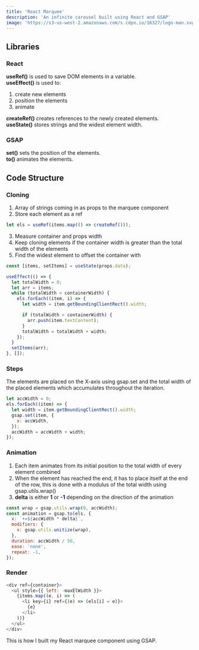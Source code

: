 ```yaml
---
title: 'React Marquee'
description: 'An infinite carousel built using React and GSAP'
image: 'https://s3-us-west-2.amazonaws.com/s.cdpn.io/16327/logo-man.svg'
---
```


## Libraries

### React

**useRef()** is used to save DOM elements in a variable.  
**useEffect()** is used to:

1. create new elements
1. position the elements
1. animate

**createRef()** creates references to the newly created elements.  
**useState()** stores strings and the widest element width.

### GSAP

**set()** sets the position of the elements.  
**to()** animates the elements.

## Code Structure

### Cloning

1.  Array of strings coming in as props to the marquee component
2.  Store each element as a ref

```javascript
let els = useRef(items.map(() => createRef()));
```

3.  Measure container and props width
4.  Keep cloning elements if the container width is greater than the total width of the elements
5.  Find the widest element to offset the container with
    <!-- // if (maxWidth < width) {
    // maxWidth = width;
    // } -->

```javascript
const [items, setItems] = useState(props.data);

useEffect(() => {
  let totalWidth = 0;
  let arr = items;
  while (totalWidth < containerWidth) {
    els.forEach((item, i) => {
      let width = item.getBoundingClientRect().width;

      if (totalWidth < containerWidth) {
        arr.push(item.textContent);
      }
      totalWidth = totalWidth + width;
    });
  }
  setItems(arr);
}, []);
```

### Steps

The elements are placed on the X-axis using gsap.set and the total width of the placed elements which accumulates throughout the iteration.

```javascript
let accWidth = 0;
els.forEach((item) => {
  let width = item.getBoundingClientRect().width;
  gsap.set(item, {
    x: accWidth,
  });
  accWidth = accWidth + width;
});
```

### Animation

1. Each item animates from its initial position to the total width of every element combined
1. When the element has reached the end, it has to place itself at the end of the row, this is done with a modulus of the total width using gsap.utils.wrap()
1. **delta** is either **1** or **-1** depending on the direction of the animation

```javascript
const wrap = gsap.utils.wrap(0, accWidth);
const animation = gsap.to(els, {
  x: `+=${accWidth * delta}`,
  modifiers: {
    x: gsap.utils.unitize(wrap),
  },
  duration: accWidth / 50,
  ease: 'none',
  repeat: -1,
});
```

### Render

```javascript
<div ref={container}>
  <ul style={{ left: -maxElWidth }}>
    {items.map((e, i) => (
      <li key={i} ref={(e) => (els[i] = e)}>
        {e}
      </li>
    ))}
  </ul>
</div>
```

This is how I built my React marquee component using GSAP.
